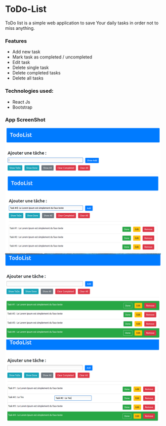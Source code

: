 # ToDo-List

ToDo list is a simple web application to save Your daily tasks in order not to miss anything.

### Features

- Add new task
- Mark task as completed / uncompleted
- Edit task
- Delete single task
- Delete completed tasks
- Delete all tasks

### Technologies used:

- React Js
- Bootstrap

### App ScreenShot

![Alt](https://raw.githubusercontent.com/SnYoussef07/ToDoList-With-React-JS/master/img1.png)
![Alt](https://raw.githubusercontent.com/SnYoussef07/ToDoList-With-React-JS/master/img2.png)
![Alt](https://raw.githubusercontent.com/SnYoussef07/ToDoList-With-React-JS/master/img3.png)
![Alt](https://raw.githubusercontent.com/SnYoussef07/ToDoList-With-React-JS/master/img4.png)





